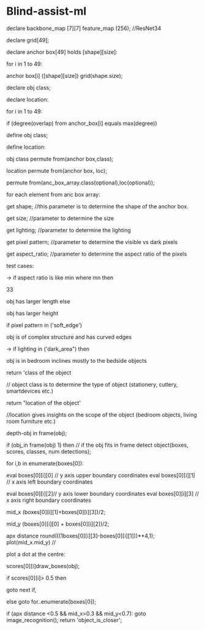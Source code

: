 # Blind-assist-ml

declare backbone_map [7][7] feature_map (256); //ResNet34

declare grid[49];

declare anchor box[49] holds [shape][size]:

for i in 1 to 49:

anchor box[i] ([shape][size]) grid(shape.size);

declare obj class;

declare location:

for i in 1 to 49:

if (degree(overlap) from anchor_box[i] equals max(degree))

define obj class;

define location:

obj class permute from(anchor box,class);

location permute from(anchor box, loc);

permute from(anc_box_array.class(optional),loc(optional));

for each element from anc box array:

get shape; //this parameter is to determine the shape of the anchor box.

get size; //parameter to determine the size

get lighting; //parameter to determine the lighting

get pixel pattern; //parameter to determine the visible vs dark pixels

get aspect_ratio; //parameter to determine the aspect ratio of the pixels

test cases:

-> if aspect ratio is like min where mn then

33

obj has larger length else

obj has larger height

if pixel pattern in ('soft_edge')

obj is of complex structure and has curved edges

-> if lighting in ('dark_area") then

obj is in bedroom inclines mostly to the bedside objects

return 'class of the object

// object class is to determine the type of object (stationery, cutlery, smartdevices etc.)

return "location of the object'

//location gives insights on the scope of the object (bedroom objects, living room furniture etc.)

depth-obj in frame(obj);

if (obj_in frame(obj) 1) then // if the obj fits in frame detect object(boxes, scores, classes, num detections);

for i,b in enumerate(boxes[0]):

eval boxes[0][i][0] // y axis upper boundary coordinates eval boxes[0][i][1] // x axis left boundary coordinates

eval boxes[0][i][2]// y axis lower boundary coordinates eval boxes[0][i][3] // x axis right boundary coordinates

mid_x (boxes[0][i][1]+boxes[0][i][3])/2;

mid_y (boxes[0][i][0] + boxes[0][i][2])/2;

apx distance round(((1boxes[0][i][3]-boxes[0][i][1]))**4,1); plot(mid_x.mid_y) //

plot a dot at the centre:

scores[0][i]draw_boxes(obj);

if scores[0][i]> 0.5 then

goto next if,

else goto for..enumerate(boxes[0]);

if (apx distance <0.5 && mid_x>0.3 && mid_y<0.7): goto image_recognition(); return 'object_is_closer';
